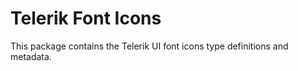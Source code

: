 # Telerik Font Icons

This package contains the Telerik UI font icons type definitions and metadata.
